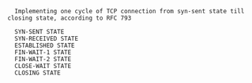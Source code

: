 
      Implementing one cycle of TCP connection from syn-sent state till closing state, according to RFC 793
      
      SYN-SENT STATE
      SYN-RECEIVED STATE
      ESTABLISHED STATE
      FIN-WAIT-1 STATE
      FIN-WAIT-2 STATE
      CLOSE-WAIT STATE
      CLOSING STATE
